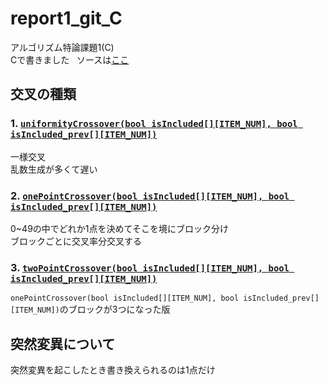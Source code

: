 # report1_git_C
アルゴリズム特論課題1(C)  
Cで書きました  
ソースは[ここ](https://github.com/akira-kumashiro/report1_git_C/blob/master/report1_git_C/report1_git_C/report1_git_C.cpp "report1_git_C.cpp")

## 交叉の種類
### 1. [`uniformityCrossover(bool isIncluded[][ITEM_NUM], bool isIncluded_prev[][ITEM_NUM])`](https://github.com/akira-kumashiro/report1_git_C/blob/master/report1_git_C/report1_git_C/report1_git_C.cpp#L261 "uniformityCrossover()")
一様交叉  
乱数生成が多くて遅い
### 2. [`onePointCrossover(bool isIncluded[][ITEM_NUM], bool isIncluded_prev[][ITEM_NUM])`](https://github.com/akira-kumashiro/report1_git_C/blob/master/report1_git_C/report1_git_C/report1_git_C.cpp#L278 "onePointCrossover()")
0~49の中でどれか1点を決めてそこを境にブロック分け  
ブロックごとに交叉率分交叉する
### 3. [`twoPointCrossover(bool isIncluded[][ITEM_NUM], bool isIncluded_prev[][ITEM_NUM])`](https://github.com/akira-kumashiro/report1_git_C/blob/master/report1_git_C/report1_git_C/report1_git_C.cpp#L307 "twoPointCrossover()")
`onePointCrossover(bool isIncluded[][ITEM_NUM], bool isIncluded_prev[][ITEM_NUM])`のブロックが3つになった版

## 突然変異について
突然変異を起こしたとき書き換えられるのは1点だけ
